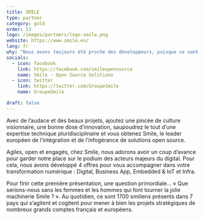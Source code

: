 ```yaml
---
title: SMILE
type: partner
category: gold
order: 13
logo: /images/partners/logo-smile.png
website: https://www.smile.eu/
lang: fr
why: "Nous avons toujours été proche des développeurs, puisque ce sont 4 d'entre eux qui nous ont fondés. Notre ADN repose donc sur la technique, et la passion pour la contribution, le collectif. Il est donc dans notre culture d'être partie prenante sur les événements auxquels nous croyons. Implanté en Occitanie depuis quelques temps, SMILE a pour souhait de se développer, et pour cela, nous souhaitons renforcer notre proximité avec les acteurs de l'écosystème IT Toulousain."
socials:
  - icon: facebook
    link: https://facebook.com/smileopensource
    name: Smile - Open Source Solutions
  - icon: twitter
    link: https://twitter.com/GroupeSmile
    name: GroupeSmile

draft: false
---
```

Avec de l’audace et des beaux projets, ajoutez une pincée de culture visionnaire, une bonne dose d’innovation, saupoudrez le tout d’une expertise technique pluridisciplinaire et vous obtenez Smile, le leader européen de l’intégration et de l’infogérance de solutions open source.

Agiles, open et engagés, chez Smile, nous adorons avoir un coup d’avance pour garder notre place sur le podium des acteurs majeurs du digital. Pour cela, nous avons développé 4 offres pour vous accompagner dans votre transformation numérique : Digital, Business App, Embedded & IoT et Infra.

Pour finir cette première présentation, une question primordiale… « Que serions-nous sans les femmes et les hommes qui font tourner la jolie machinerie Smile ? ». Au quotidien, ce sont 1700 smiliens présents dans 7 pays qui s’agitent et cogitent pour mener à bien les projets stratégiques de nombreux grands comptes français et européens.
